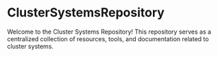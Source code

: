 # ClusterSystemsRepository
Welcome to the Cluster Systems Repository! This repository serves as a centralized collection of resources, tools, and documentation related to cluster systems.
